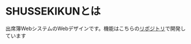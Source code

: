 # SHUSSEKIKUNとは
出席簿WebシステムのWebデザインです。機能はこちらの[リポジトリ](https://github.com/yuuta1988/shussekikun)で開発しています
